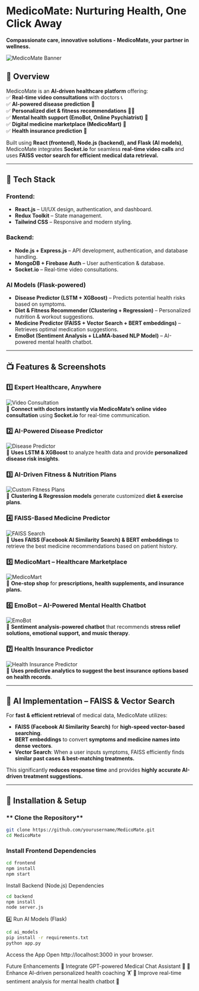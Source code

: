 # **MedicoMate: Nurturing Health, One Click Away**

**Compassionate care, innovative solutions - MedicoMate, your partner in wellness.**

![MedicoMate Banner](assets/images/Screenshot%202025-03-02%20165806.png)

## **🚀 Overview**

MedicoMate is an **AI-driven healthcare platform** offering:  
✅ **Real-time video consultations** with doctors 📞  
✅ **AI-powered disease prediction** 🏥  
✅ **Personalized diet & fitness recommendations** 🍏💪  
✅ **Mental health support (EmoBot, Online Psychiatrist)** 🧠  
✅ **Digital medicine marketplace (MedicoMart)** 💊  
✅ **Health insurance prediction** 📜

Built using **React (frontend), Node.js (backend), and Flask (AI models)**, MedicoMate integrates **Socket.io** for seamless **real-time video calls** and uses **FAISS vector search for efficient medical data retrieval.**

---

## **🔧 Tech Stack**

### **Frontend:**

- **React.js** – UI/UX design, authentication, and dashboard.
- **Redux Toolkit** – State management.
- **Tailwind CSS** – Responsive and modern styling.

### **Backend:**

- **Node.js + Express.js** – API development, authentication, and database handling.
- **MongoDB + Firebase Auth** – User authentication & database.
- **Socket.io** – Real-time video consultations.

### **AI Models (Flask-powered)**

- **Disease Predictor (LSTM + XGBoost)** – Predicts potential health risks based on symptoms.
- **Diet & Fitness Recommender (Clustering + Regression)** – Personalized nutrition & workout suggestions.
- **Medicine Predictor (FAISS + Vector Search + BERT embeddings)** – Retrieves optimal medication suggestions.
- **EmoBot (Sentiment Analysis + LLaMA-based NLP Model)** – AI-powered mental health chatbot.

---

## **📺 Features & Screenshots**

### **1️⃣ Expert Healthcare, Anywhere**

![Video Consultation](assets/images/Screenshot%202025-03-02%20165838.png)  
🔹 **Connect with doctors instantly via MedicoMate’s online video consultation** using **Socket.io** for real-time communication.

### **2️⃣ AI-Powered Disease Predictor**

![Disease Predictor](assets/images/Screenshot%202025-03-02%20165950.png)  
🔹 **Uses LSTM & XGBoost** to analyze health data and provide **personalized disease risk insights**.

### **3️⃣ AI-Driven Fitness & Nutrition Plans**

![Custom Fitness Plans](assets/images/Screenshot%202025-03-02%20170109.png)  
🔹 **Clustering & Regression models** generate customized **diet & exercise plans**.

### **4️⃣ FAISS-Based Medicine Predictor**

![FAISS Search](assets/images/Screenshot%202025-03-02%20170137.png)  
🔹 **Uses FAISS (Facebook AI Similarity Search) & BERT embeddings** to retrieve the best medicine recommendations based on patient history.

### **5️⃣ MedicoMart – Healthcare Marketplace**

![MedicoMart](assets/images/Screenshot%202025-03-02%20170359.png)  
🔹 **One-stop shop** for **prescriptions, health supplements, and insurance plans.**

### **6️⃣ EmoBot – AI-Powered Mental Health Chatbot**

![EmoBot](assets/images/Screenshot%202025-03-02%20170412.png)  
🔹 **Sentiment analysis-powered chatbot** that recommends **stress relief solutions, emotional support, and music therapy**.

### **7️⃣ Health Insurance Predictor**

![Health Insurance Predictor](assets/images/Screenshot%202025-03-02%20170439.png)  
🔹 **Uses predictive analytics to suggest the best insurance options based on health records**.

---

## **📡 AI Implementation – FAISS & Vector Search**

For **fast & efficient retrieval** of medical data, MedicoMate utilizes:

- **FAISS (Facebook AI Similarity Search)** for **high-speed vector-based searching**.
- **BERT embeddings** to convert **symptoms and medicine names into dense vectors**.
- **Vector Search**: When a user inputs symptoms, FAISS efficiently finds **similar past cases & best-matching treatments.**

This significantly **reduces response time** and provides **highly accurate AI-driven treatment suggestions.**

---

## **🚀 Installation & Setup**

### ** Clone the Repository**

```bash
git clone https://github.com/yourusername/MedicoMate.git
cd MedicoMate
```

### **Install Frontend Dependencies**

```bash
cd frontend
npm install
npm start

```

Install Backend (Node.js) Dependencies

```bash
cd backend
npm install
node server.js
```

4️⃣ Run AI Models (Flask)

```bash
cd ai_models
pip install -r requirements.txt
python app.py
```

Access the App
Open http://localhost:3000 in your browser.

Future Enhancements
🔹 Integrate GPT-powered Medical Chat Assistant 🤖
🔹 Enhance AI-driven personalized health coaching 🏋️
🔹 Improve real-time sentiment analysis for mental health chatbot 🧠
